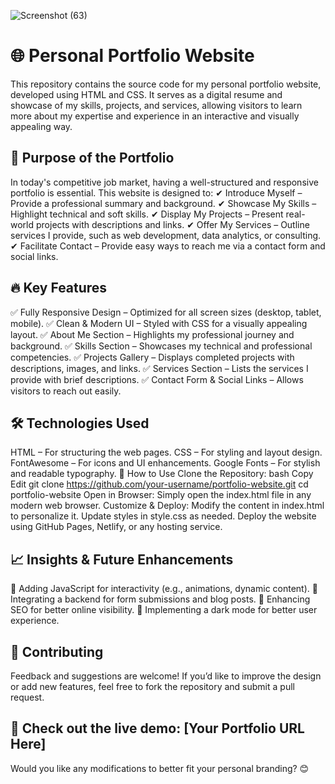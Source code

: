 ![Screenshot (63)](https://github.com/user-attachments/assets/1e262f3e-f5e0-4f41-a285-8c3d80357048)


# 🌐 Personal Portfolio Website
This repository contains the source code for my personal portfolio website, developed using HTML and CSS. It serves as a digital resume and showcase of my skills, projects, and services, allowing visitors to learn more about my expertise and experience in an interactive and visually appealing way.

## 🎯 Purpose of the Portfolio
In today's competitive job market, having a well-structured and responsive portfolio is essential. This website is designed to:
✔ Introduce Myself – Provide a professional summary and background.
✔ Showcase My Skills – Highlight technical and soft skills.
✔ Display My Projects – Present real-world projects with descriptions and links.
✔ Offer My Services – Outline services I provide, such as web development, data analytics, or consulting.
✔ Facilitate Contact – Provide easy ways to reach me via a contact form and social links.

## 🔥 Key Features
✅ Fully Responsive Design – Optimized for all screen sizes (desktop, tablet, mobile).
✅ Clean & Modern UI – Styled with CSS for a visually appealing layout.
✅ About Me Section – Highlights my professional journey and background.
✅ Skills Section – Showcases my technical and professional competencies.
✅ Projects Gallery – Displays completed projects with descriptions, images, and links.
✅ Services Section – Lists the services I provide with brief descriptions.
✅ Contact Form & Social Links – Allows visitors to reach out easily.

## 🛠️ Technologies Used
HTML – For structuring the web pages.
CSS – For styling and layout design.
FontAwesome – For icons and UI enhancements.
Google Fonts – For stylish and readable typography.
📌 How to Use
Clone the Repository:
bash
Copy
Edit
git clone https://github.com/your-username/portfolio-website.git
cd portfolio-website
Open in Browser:
Simply open the index.html file in any modern web browser.
Customize & Deploy:
Modify the content in index.html to personalize it.
Update styles in style.css as needed.
Deploy the website using GitHub Pages, Netlify, or any hosting service.
## 📈 Insights & Future Enhancements
📍 Adding JavaScript for interactivity (e.g., animations, dynamic content).
📍 Integrating a backend for form submissions and blog posts.
📍 Enhancing SEO for better online visibility.
📍 Implementing a dark mode for better user experience.

## 🤝 Contributing
Feedback and suggestions are welcome! If you’d like to improve the design or add new features, feel free to fork the repository and submit a pull request.

## 🚀 Check out the live demo: [Your Portfolio URL Here]

Would you like any modifications to better fit your personal branding? 😊

